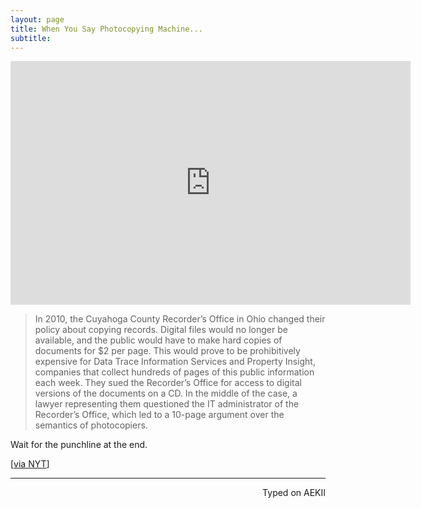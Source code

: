 ```yaml
---
layout: page
title: When You Say Photocopying Machine...
subtitle:
---
```


<div class="video-container"><iframe title="YouTube video player" class="youtube-player" type="text/html"
width="640" height="390" src="http://www.youtube.com/embed/PZbqAMEwtOE"
frameborder="0" allowFullScreen></iframe></div>

> In 2010, the Cuyahoga County Recorder’s Office in Ohio changed their policy about copying records. Digital files would no longer be available, and the public would have to make hard copies of documents for $2 per page. This would prove to be prohibitively expensive for Data Trace Information Services and Property Insight, companies that collect hundreds of pages of this public information each week. They sued the Recorder’s Office for access to digital versions of the documents on a CD. In the middle of the case, a lawyer representing them questioned the IT administrator of the Recorder’s Office, which led to a 10-page argument over the semantics of photocopiers.

Wait for the punchline at the end.

[[via NYT](http://www.nytimes.com/2014/04/28/opinion/verbatim-what-is-a-photocopier.html?_r=0)]

 ---
<p align="right">Typed on AEKII</p>
